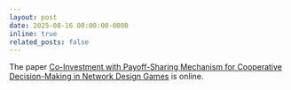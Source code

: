 ```yaml
---
layout: post
date: 2025-08-16 00:00:00-0000
inline: true
related_posts: false
---
```

The paper [Co-Investment with Payoff-Sharing Mechanism for Cooperative
Decision-Making in Network Design Games](https://www.arxiv.org/abs/2508.12059) is online. 